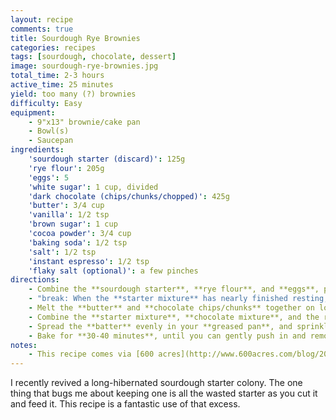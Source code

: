 ```yaml
---
layout: recipe
comments: true
title: Sourdough Rye Brownies
categories: recipes
tags: [sourdough, chocolate, dessert]
image: sourdough-rye-brownies.jpg
total_time: 2-3 hours
active_time: 25 minutes
yield: too many (?) brownies
difficulty: Easy
equipment:
    - 9"x13" brownie/cake pan
    - Bowl(s)
    - Saucepan
ingredients:
    'sourdough starter (discard)': 125g
    'rye flour': 205g
    'eggs': 5
    'white sugar': 1 cup, divided
    'dark chocolate (chips/chunks/chopped)': 425g
    'butter': 3/4 cup
    'vanilla': 1/2 tsp
    'brown sugar': 1 cup
    'cocoa powder': 3/4 cup
    'baking soda': 1/2 tsp
    'salt': 1/2 tsp
    'instant espresso': 1/2 tsp
    'flaky salt (optional)': a few pinches
directions:
    - Combine the **sourdough starter**, **rye flour**, and **eggs**, plus *1/2 cup* of the **white sugar**. Set aside for **1-2 hours**.
    - "break: When the **starter mixture** has nearly finished resting, preheat your oven to 325°F and grease your baking pan with **butter**, then continue."
    - Melt the **butter** and **chocolate chips/chunks** together on low heat (or in the microwave, zapping in short intervals and stirring between them). Once fully melted, stir in the **vanilla extract**.
    - Combine the **starter mixture**, **chocolate mixture**, and the remaining dry ingredients (the other **1/2 cup** of **white sugar**, **brown sugar**, **cocoa powder**, **baking soda**, **salt**, and **instant espresso**), to make a **batter**.
    - Spread the **batter** evenly in your **greased pan**, and sprinkle with **flaky salt** if using.
    - Bake for **30-40 minutes**, until you can gently push in and remove a paring knife cleanly.
notes:
    - This recipe comes via [600 acres](http://www.600acres.com/blog/2020/1/21/sourdough-rye-brownies). I've left it largely unchanged, except for paring down the steps to keep it succinct and printable.
---
```

I recently revived a long-hibernated sourdough starter colony. The one thing that bugs me about keeping one is all the wasted starter as you cut it and feed it. This recipe is a fantastic use of that excess.